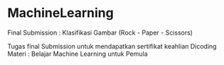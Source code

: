 # MachineLearning
Final Submission : Klasifikasi Gambar (Rock - Paper - Scissors)

Tugas final Submission untuk mendapatkan sertifikat keahlian Dicoding Materi : Belajar Machine Learning untuk Pemula
